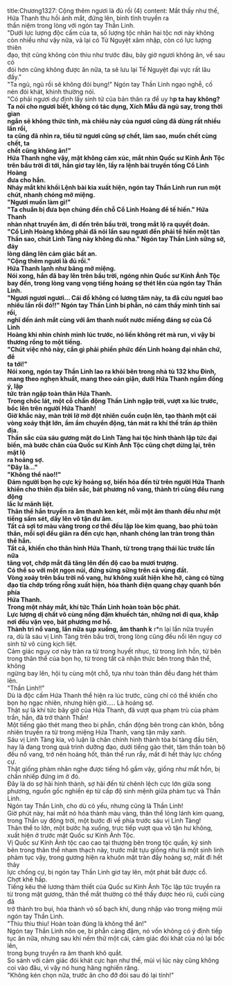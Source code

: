 title:Chương1327: Cộng thêm ngươi là đủ rồi (4)
content:
Mắt thấy như thế, Hứa Thanh thu hồi ánh mắt, đứng lên, bình tĩnh truyền ra<br>thần niệm trong lòng với ngón tay Thần Linh.<br>"Dưới lực lượng độc cấm của ta, số lượng tộc nhân hai tộc nơi này không<br>còn nhiều như vậy nữa, vả lại có Tử Nguyệt xâm nhập, còn có lực lượng thiên<br>đạo, thịt cũng không còn thiu như trước đâu, bây giờ ngươi không ăn, về sau có<br>đói hơn cũng không được ăn nữa, ta sẽ lưu lại Tế Nguyệt đại vực rất lâu đấy."<br>"Ta ngủ, ngủ rồi sẽ không đói bụng!" Ngón tay Thần Linh ngạo nghễ, cố<br>nén đói khát, khinh thường nói.<br>"Có phải ngươi dự định lấy sinh tử của bản thân ra để uy h**p ta hay không?<br>Ta nói cho ngươi biết, không có tác dụng, Xích Mẫu đã ngủ say, trong thời gian<br>ngắn sẽ không thức tỉnh, mà chiêu này của ngươi cũng đã dùng rất nhiều lần rồi,<br>ta cũng đã nhìn ra, tiểu tử ngươi cũng sợ chết, làm sao, muốn chết cùng chết, ta<br>chết cũng không ăn!"<br>Hứa Thanh nghe vậy, mặt không cảm xúc, mắt nhìn Quốc sư Kính Ảnh Tộc<br>trên bầu trời đi tới, hắn giơ tay lên, lấy ra lệnh bài truyền tống Cổ Linh Hoàng<br>đưa cho hắn.<br>Nháy mắt khi khối Lệnh bài kia xuất hiện, ngón tay Thần Linh run run một<br>chút, nhanh chóng mở miệng.<br>"Ngươi muốn làm gì!"<br>"Ta chuẩn bị đưa bọn chúng đến chỗ Cổ Linh Hoàng để tế hiến." Hứa Thanh<br>nhàn nhạt truyền âm, đi đến trên bầu trời, trong mắt lộ ra quyết đoán.<br>"Cổ Linh Hoàng không phải đã nói lần sau ngươi đến phải tế hiến một tàn<br>Thần sao, chút Linh Tàng này không đủ nha." Ngón tay Thần Linh sững sờ, đáy<br>lòng dâng lên cảm giác bất an.<br>"Cộng thêm ngươi là đủ rồi."<br>Hứa Thanh lạnh như băng mở miệng.<br>Nói xong, hắn đã bay lên trên bầu trời, ngóng nhìn Quốc sư Kính Ảnh Tộc<br>bay đến, trong lòng vang vọng tiếng hoảng sợ thét lên của ngón tay Thần Linh.<br>"Ngươi ngươi ngươi... Cái đồ không có lương tâm này, ta đã cứu ngươi bao<br>nhiêu lần rồi đó!!" Ngón tay Thần Linh bi phẫn, nó cảm thấy mình tính sai rồi,<br>nghĩ đến ánh mắt cùng với âm thanh nuốt nước miếng đáng sợ của Cổ Linh<br>Hoàng khi nhìn chính mình lúc trước, nó liền không rét mà run, vì vậy bi<br>thương rống to một tiếng.<br>"Chút việc nhỏ này, cần gì phải phiền phức đến Linh hoàng đại nhân chứ, để<br>ta tới!"<br>Nói xong, ngón tay Thần Linh lao ra khỏi bên trong nhà tù 132 khu Đinh,<br>mang theo nghẹn khuất, mang theo oán giận, dưới Hứa Thanh ngầm đồng ý, lập<br>tức tràn ngập toàn thân Hứa Thanh.<br>Trong chốc lát, một cỗ chấn động Thần Linh ngập trời, vượt xa lúc trước,<br>bốc lên trên người Hứa Thanh!<br>Giờ khắc này, màn trời lờ mờ đột nhiên cuồn cuộn lên, tạo thành một cái<br>vòng xoáy thật lớn, ầm ầm chuyển động, tản mát ra khí thế trấn áp thiên địa.<br>Thần sắc của sáu gương mặt do Linh Tàng hai tộc hình thành lập tức đại<br>biến, mà bước chân của Quốc sư Kính Ảnh Tộc cũng chợt dừng lại, trên mặt lộ<br>ra hoảng sợ.<br>"Đây là..."<br>"Không thể nào!!"<br>Đám người bọn họ cực kỳ hoảng sợ, biến hóa đến từ trên người Hứa Thanh<br>khiến cho thiên địa biến sắc, bát phương nổ vang, thành trì cũng đều rung động<br>lắc lư mãnh liệt.<br>Thân thể hắn truyền ra âm thanh ken két, mỗi một âm thanh đều như một<br>tiếng sấm sét, dấy lên vô tận dư âm.<br>Tất cả sợi tơ màu vàng trong cơ thể đều lập lòe kim quang, bao phủ toàn<br>thân, mỗi sợi đều giãn ra đến cực hạn, nhanh chóng lan tràn trong thân thể hắn.<br>Tất cả, khiến cho thân hình Hứa Thanh, từ trong trạng thái lúc trước lần nữa<br>tăng vọt, chớp mắt đã tăng lên đến độ cao ba mươi trượng.<br>Có thể so với một ngọn núi, đứng sừng sững trên cả vùng đất.<br>Vòng xoáy trên bầu trời nổ vang, hư không xuất hiện khe hở, càng có từng<br>đạo tia chớp trống rỗng xuất hiện, hóa thành điện quang chạy quanh bốn phía<br>Hứa Thanh.<br>Trong một nháy mắt, khí tức Thần Linh hoàn toàn bộc phát.<br>Lực lượng dị chất vô cùng nồng đậm khuếch tán, những nơi đi qua, khắp<br>nơi đều vặn vẹo, bát phương mơ hồ.<br>Thành trì nổ vang, lần nữa sụp xuống, âm thanh k** r*n lại lần nữa truyền<br>ra, dù là sáu vị Linh Tàng trên bầu trời, trong lòng cũng đều nổi lên nguy cơ<br>sinh tử vô cùng kịch liệt.<br>Cảm giác nguy cơ này tràn ra từ trong huyết nhục, từ trong linh hồn, từ bên<br>trong thân thể của bọn họ, từ trong tất cả nhận thức bên trong thân thể, không<br>ngừng bay lên, hội tụ cùng một chỗ, tựa như toàn thân đều đang hét thảm lên.<br>"Thần Linh!!"<br>Dù là độc cấm Hứa Thanh thể hiện ra lúc trước, cũng chỉ có thể khiến cho<br>bọn họ ngạc nhiên, nhưng hiện giờ..... Là hoảng sợ.<br>Thật sự là khí tức bây giờ của Hứa Thanh, đã vượt qua phạm trù của phàm<br>trần, hắn, đã trở thành Thần!<br>Một tiếng gào thét mang theo bi phẫn, chấn động bên trong càn khôn, bỗng<br>nhiên truyền ra từ trong miệng Hứa Thanh, vang tận mây xanh.<br>Sáu vị Linh Tàng kia, vô luận là chân chính hình thành tòa bí tàng đầu tiên,<br>hay là đang trong quá trình dưỡng đạo, dưới tiếng gào thét, tâm thần toàn bộ<br>đều nổ vang, trở nên hoảng hốt, thân thể run rẩy, mất đi hết thảy lực chống cự.<br>Thật giống phàm nhân nghe được tiếng hổ gầm vậy, giống như mất hồn, bị<br>chấn nhiếp đứng im ở đó.<br>Đây là do sợ hãi hình thành, sợ hãi đến từ chênh lệch cực lớn giữa song<br>phương, nguồn gốc nghiền ép từ cấp độ sinh mệnh giữa phàm tục và Thần Linh.<br>Ngón tay Thần Linh, cho dù có yếu, nhưng cũng là Thần Linh!<br>Giờ phút này, hai mắt nó hóa thành màu vàng, thân thể lóng lánh kim quang,<br>trong Thần uy động trời, một bước đi về phía trước sáu vị Linh Tàng!<br>Thân thể to lớn, một bước hạ xuống, trực tiếp vượt qua vô tận hư không,<br>xuất hiện ở trước mặt Quốc sư Kính Ảnh Tộc.<br>Vị Quốc sư Kính Ảnh tộc cao cao tại thượng bên trong tộc quần, ký sinh<br>bên trong thân thể nham thạch này, trước mắt tựu giống như là một sinh linh<br>phàm tục vậy, trong gương hiện ra khuôn mặt tràn đầy hoảng sợ, mất đi hết thảy<br>lực chống cự, bị ngón tay Thần Linh giơ tay lên, một phát bắt được cổ.<br>Chợt khẽ hấp.<br>Tiếng kêu thê lương thảm thiết của Quốc sư Kính Ảnh Tộc lập tức truyền ra<br>từ trong mặt gương, thân thể mắt thường có thể thấy được héo rũ, cuối cùng đã<br>trở thành tro bụi, hóa thành vô số bạch khí, dung nhập vào trong miệng mũi<br>ngón tay Thần Linh.<br>"Thiu thiu thiu! Hoàn toàn đúng là không thể ăn!"<br>Ngón tay Thần Linh nôn ọe, bi phẫn càng đậm, nó vốn không có ý định tiếp<br>tục ăn nữa, nhưng sau khi nếm thử một cái, cảm giác đói khát của nó lại bốc lên,<br>trong bụng truyền ra âm thanh khô quắt.<br>So sánh với cảm giác đói khát cực hạn như thế, mùi vị lúc này cũng không<br>coi vào đâu, vì vậy nó hung hăng nghiến răng.<br>"Không kén chọn nữa, trước ăn cho đỡ đói sau đó lại tính!"